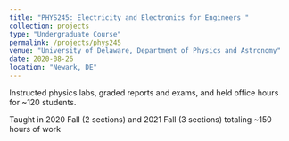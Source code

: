 ```yaml
---
title: "PHYS245: Electricity and Electronics for Engineers "
collection: projects
type: "Undergraduate Course"
permalink: /projects/phys245
venue: "University of Delaware, Department of Physics and Astronomy"
date: 2020-08-26
location: "Newark, DE"
---
```


Instructed physics labs, graded reports and exams, and held office hours for ~120 students.

Taught in 2020 Fall (2 sections) and 2021 Fall (3 sections)  totaling ~150 hours of work
